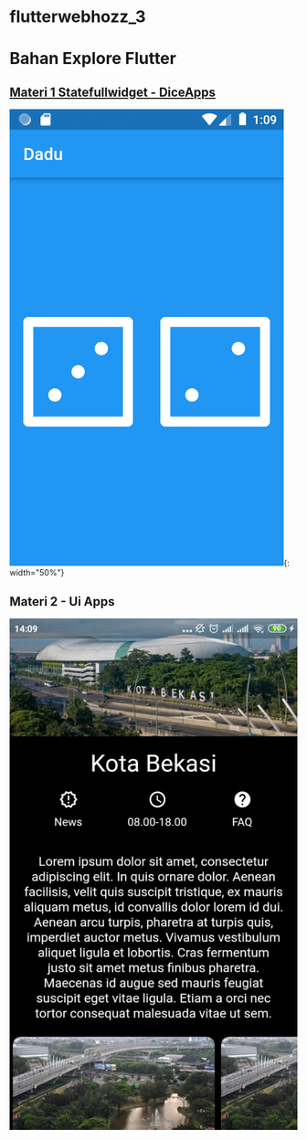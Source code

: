 # flutterwebhozz_3
# Bahan Explore Flutter

## [Materi 1 Statefullwidget - DiceApps](https://github.com/herry88/flutterwebhozz_3/tree/master/diceapps) 

![image](https://github.com/herry88/flutterwebhozz_3/blob/master/diceapps/output.png){: width="50%"}

## Materi 2 - Ui Apps
![image](https://github.com/herry88/flutterwebhozz_3/blob/master/uiexplore/outpt.jpeg)
